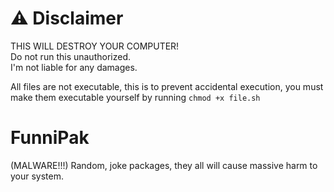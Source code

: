 # ⚠️ Disclaimer 
THIS WILL DESTROY YOUR COMPUTER!  
Do not run this unauthorized.  
I'm not liable for any damages.  

All files are not executable, this is to prevent accidental execution, you must make them executable yourself by running ``chmod +x file.sh``

# FunniPak
(MALWARE!!!) Random, joke packages, they all will cause massive harm to your system. 
